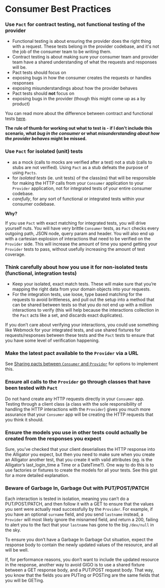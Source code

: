 # Consumer Best Practices

### Use `Pact` for contract testing, not functional testing of the provider
* Functional testing is about ensuring the provider does the right thing with a request. These tests belong in the provider codebase, and it's not the job of the consumer team to be writing them. 
* Contract testing is about making sure your consumer team and provider team have a shared understanding of what the requests and responses will be.
* Pact tests should focus on 
 * exposing bugs in how the consumer creates the requests or handles responses
 * exposing misunderstandings about how the provider behaves
* Pact tests should **not** focus on
 * exposing bugs in the provider (though this might come up as a by product)

You can read more about the difference between contract and functional tests [here](/documentation/contract_tests_not_functional_tests.html).

**The rule of thumb for working out what to test is - if I don't include this scenario, what _bug in the consumer_ or what _misunderstanding about how the provider behaves_ might be missed.**

### Use `Pact` for isolated (unit) tests

* as a mock (calls to mocks are verified after a test) not a stub (calls to stubs are not verified). Using `Pact` as a stub defeats the purpose of using `Pacts`.
* for *isolated tests* (ie. unit tests) of the class(es) that will be responsible for making the HTTP calls from your `Consumer` application to your `Provider` application, not for integrated tests of your entire consumer codebase.
* *carefully*, for any sort of functional or integrated tests within your consumer codebase.

**Why?**

If you use `Pact` with exact matching for integrated tests, you will drive yourself nuts. You will have very brittle `Consumer` tests, as `Pact` checks every outgoing path, JSON node, query param and header. You will also end up with a cartesian explosion of interactions that need to be verified on the `Provider` side. This will increase the amount of time you spend getting your `Provider` tests to pass, without usefully increasing the amount of test coverage.

### Think carefully about how you use it for non-isolated tests (functional, integration tests)

* Keep your isolated, exact match tests. These will make sure that you’re mapping the right data from your domain objects into your requests.
* For the integration tests, use loose, type based matching for the requests to avoid brittleness, and pull out the setup into a method that can be shared between tests so that you do not end up with a million interactions to verify (this will help because the interactions collection in the `Pact` acts like a set, and discards exact duplicates).

If you don’t care about verifying your interactions, you could use something like Webmock for your integrated tests, and use shared fixtures for requests/responses between these tests and the `Pact` tests to ensure that you have some level of verification happening.

### Make the latest pact available to the `Provider` via a URL

See [Sharing pacts between `Consumer` and `Provider`](https://github.com/realestate-com-au/pact/wiki/Sharing-pacts-between-consumer-and-provider) for options to implement this.

### Ensure all calls to the `Provider` go through classes that have been tested with `Pact`

Do not hand create any HTTP requests directly in your `Consumer` app. Testing through a client class (a class with the sole responsibility of handling the HTTP interactions with the `Provider`) gives you much more assurance that your `Consumer` app will be creating the HTTP requests that you think it should.

### Ensure the models you use in other tests could actually be created from the responses you expect

Sure, you’ve checked that your client deserialises the HTTP response into the Alligator you expect, but then you need to make sure when you create an Alligator another test, that you create it with valid attributes (eg. is the Alligator’s last_login_time a Time or a DateTime?). One way to do this is to use factories or fixtures to create the models for all your tests. See this gist for a more detailed explanation.

### Beware of Garbage In, Garbage Out with PUT/POST/PATCH

Each interaction is tested in isolation, meaning you can’t do a PUT/POST/PATCH, and then follow it with a GET to ensure that the values you sent were actually read successfully by the `Provider`. For example, if you have an optional `surname` field, and you send `lastname` instead, a `Provider` will most likely ignore the misnamed field, and return a 200, failing to alert you to the fact that your `lastname` has gone to the big `/dev/null` in the sky.

To ensure you don’t have a Garbage In Garbage Out situation, expect the response body to contain the newly updated values of the resource, and all will be well.

If, for performance reasons, you don’t want to include the updated resource in the response, another way to avoid GIGO is to use a shared fixture between a GET response body, and a PUT/POST request body. That way, you know that the fields you are PUTing or POSTing are the same fields that you will be GETing.
